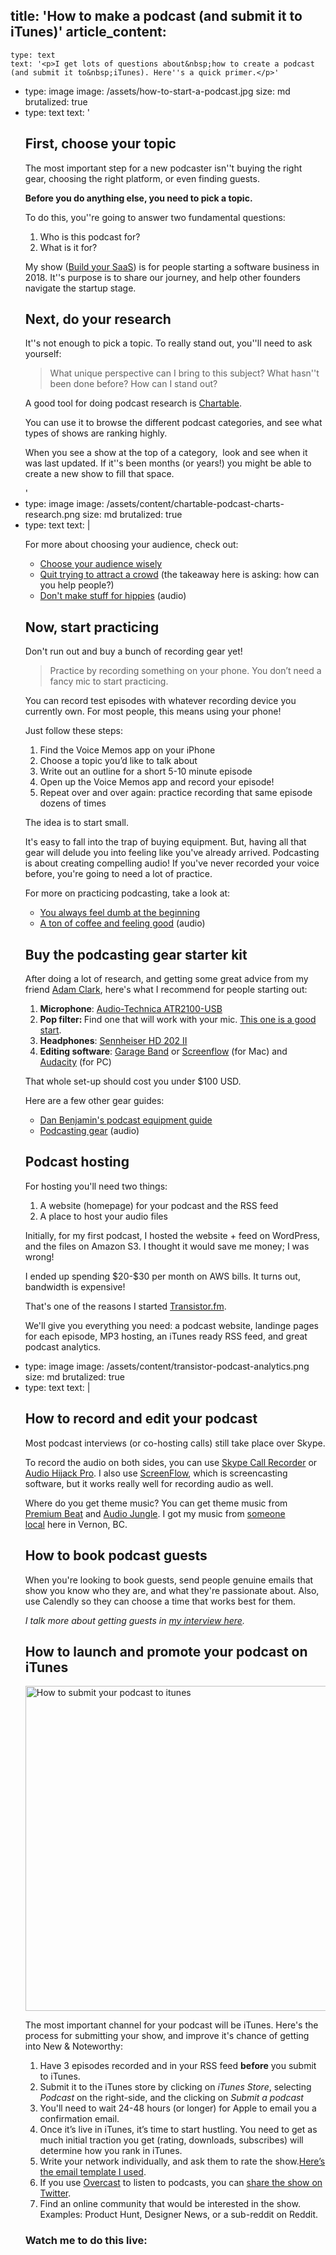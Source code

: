 title: 'How to make a podcast (and submit it to iTunes)'
article_content:
  -
    type: text
    text: '<p>I get lots of questions about&nbsp;how to create a podcast (and submit it to&nbsp;iTunes). Here''s a quick primer.</p>'
  -
    type: image
    image: /assets/how-to-start-a-podcast.jpg
    size: md
    brutalized: true
  -
    type: text
    text: '<p></p><h2>First, choose your topic</h2><p>The most important step for a new podcaster isn''t buying the right gear,&nbsp;choosing the right platform, or even finding guests.</p><p><b>Before you do anything else, you need to pick a topic.</b></p><p>To do this, you''re going to answer two fundamental questions:</p><ol><li>Who is this podcast for?<br></li><li>What is it for?<br></li></ol><p>My show (<a href="https://saas.transistor.fm">Build your SaaS</a>) is for people starting a software business in 2018. It''s purpose is to share our journey, and help other founders navigate the startup stage.</p><h2>Next, do your research</h2><p>It''s not enough to pick a topic. To really stand out, you''ll need to ask yourself:</p><blockquote>What unique perspective can I bring to this subject? What hasn''t been done before? How can I stand out?</blockquote><p>A good tool for doing podcast research is <a href="https://chartable.com/">Chartable</a>.</p><p>You can use it to browse the different podcast categories, and see what types of shows are ranking highly.</p><p>When you see a show at the top of a category,&nbsp; look and see when it was last updated. If it''s been months (or years!) you might be able to create a new show to fill that space.</p>'
  -
    type: image
    image: /assets/content/chartable-podcast-charts-research.png
    size: md
    brutalized: true
  -
    type: text
    text: |
      <p>For more about choosing your audience, check out:</p><ul>
      <li><a href="http://justinjackson.ca/who-do-you-love/">Choose your audience wisely</a></li>
      <li><a href="https://medium.com/product-people/quit-trying-to-attract-a-crowd-544ec0ec7b4b">Quit trying to attract a crowd</a> (the takeaway here is asking: how can you help people?)</li>
      <li><a href="http://buildandlaunch.net/1/">Don't make stuff for hippies</a> (audio)</li>
      </ul><h2>Now, start practicing</h2><p>Don't run out and buy a bunch of recording gear yet!</p><blockquote><p>Practice by recording something on your phone. You don’t need a fancy mic to start practicing.</p></blockquote><p>You can record test episodes with whatever recording device you currently own. For most people, this means using your phone!</p><p>Just follow these steps:</p><ol>
      <li>Find the Voice Memos app on your iPhone</li>
      <li>Choose a topic you’d like to talk about</li>
      <li>Write out an outline for a short 5-10 minute episode</li>
      <li>Open up the Voice Memos app and record your episode!</li>
      <li>Repeat over and over again: practice recording that same episode dozens of times</li>
      </ol><p>The idea is to start small.&nbsp;</p><p>It's easy to fall into the trap of buying equipment. But, having all that gear will delude you into feeling like you've already arrived. Podcasting is about creating compelling audio! If you've never recorded your voice before, you're going to need a lot of practice.</p><p>For more on practicing podcasting,&nbsp;take a look at:</p><ul>
      <li><a href="http://justinjackson.ca/dumb/">You always feel dumb at the beginning</a></li>
      <li><a href="http://buildandlaunch.net/2/">A ton of coffee and feeling good</a> (audio)</li>
      </ul><h2>Buy the podcasting gear starter kit</h2><p>After doing a lot of research, and getting some great advice from my friend <a href="http://avclark.com">Adam Clark</a>, here's what I recommend for people starting out:</p><ol>
      <li><strong>Microphone</strong>: <a href="http://www.amazon.ca/gp/product/B004QJOZS4/ref=as_li_qf_sp_asin_il_tl?ie=UTF8&amp;camp=15121&amp;creative=330641&amp;creativeASIN=B004QJOZS4&amp;linkCode=as2&amp;tag=justjackblog-20">Audio-Technica ATR2100-USB</a></li>
      <li><strong>Pop filter:&nbsp;</strong>Find one that will work with your mic. <a href="http://www.amazon.ca/dp/B00D78W20I/ref=pe_386430_126088100_TE_item">This one is a good start</a>.</li>
      <li><strong>Headphones</strong>: <a href="http://www.amazon.ca/gp/product/B003LPTAYI/ref=as_li_qf_sp_asin_il_tl?ie=UTF8&amp;camp=15121&amp;creative=330641&amp;creativeASIN=B003LPTAYI&amp;linkCode=as2&amp;tag=justjackblog-20">Sennheiser HD 202 II</a></li>
      <li><strong>Editing software</strong>: <a href="https://www.apple.com/ca/mac/garageband/">Garage Band</a>&nbsp;or <a href="https://store.telestream.net/affiliate.php?ACCOUNT=TELESTRE&amp;AFFILIATE=89620&amp;PATH=http://www.telestream.net/screenflow/">Screenflow</a> (for Mac) and <a href="http://audacity.sourceforge.net/">Audacity</a> (for PC)</li>
      </ol><p>That whole set-up should cost you under $100 USD.</p><p>Here are a few other gear guides:</p><ul>
      <li><a href="http://www.podcastmethod.co/podcasting-equipment-guide/">Dan Benjamin's podcast equipment guide</a></li>
      <li><a href="http://buildandlaunch.net/3/">Podcasting gear</a> (audio)</li>
      </ul><h2>Podcast hosting</h2><p>For hosting you'll need two things:</p><ol>
      <li>A&nbsp;website (homepage) for your podcast and the RSS feed</li>
      <li>A place to host your audio files</li>
      </ol><p>Initially, for my first podcast, I hosted the website + feed on <g class="gr_ gr_135 gr-alert gr_gramm gr_inline_cards gr_run_anim Punctuation only-del replaceWithoutSep" id="135" data-gr-id="135">WordPress,</g> and the files on Amazon S3. I thought it would save me money; I was wrong!</p><p>I ended up spending $20-$30 per month on AWS bills. It turns out, bandwidth is expensive!</p><p>That's one of the reasons I started&nbsp;<a href="https://transistor.fm/?utm_source=justinjackson.ca&amp;utm_medium=link&amp;utm_campaign=jjlinks">Transistor.fm</a>.&nbsp;</p><p>We'll give you everything you need: a podcast website, <g class="gr_ gr_1282 gr-alert gr_spell gr_inline_cards gr_run_anim ContextualSpelling ins-del multiReplace" id="1282" data-gr-id="1282">landinge</g> pages for each episode, MP3 hosting, an iTunes ready RSS feed, and great podcast analytics.</p>
  -
    type: image
    image: /assets/content/transistor-podcast-analytics.png
    size: md
    brutalized: true
  -
    type: text
    text: |
      <h2>How to record and edit your podcast</h2><p>Most podcast interviews (or co-hosting calls) still take place over Skype.</p><p>To record the audio on both sides, you can use <a href="http://www.ecamm.com/mac/callrecorder/">Skype Call Recorder</a> or <a href="https://www.rogueamoeba.com/audiohijackpro/">Audio Hijack Pro</a>. I also use <a href="http://www.telestream.net/screenflow/overview.htm">ScreenFlow</a>, which is screencasting software, but it works really well for recording audio as well.</p><p>Where do you get theme music? You can get theme music from <a href="http://www.premiumbeat.com/">Premium Beat</a> and <a href="http://audiojungle.net/">Audio Jungle</a>. I got my music from&nbsp;<a href="http://www.hiphopbeatsforsalenow.com/?utm_source=justinjackson">someone local</a>&nbsp;here in Vernon, BC.</p><h2>How to book podcast guests</h2><p>When you're looking to book guests, send people genuine emails that show you know who they are, and what they're passionate about. Also, use Calendly so they can choose a time that works best for them.<br></p><p><em>I talk more about getting guests in <a href="http://signaltower.co/justin-jackson/">my interview here</a>.</em></p><h2>How to launch and promote your podcast on iTunes</h2><p><img class="alignnone wp-image-1173 size-large" src="http://justinjackson.ca/wp-content/uploads/2015/07/how-to-submit-your-podcast-to-itunes-justin-jackson-1024x532.png" alt="How to submit your podcast to itunes" width="1000" height="520"></p><p>The most important channel for your podcast will be iTunes. Here's&nbsp;the process for submitting your show, and improve it's chance of getting into New &amp; Noteworthy:</p><ol>
      <li>Have 3 episodes recorded and in your RSS feed&nbsp;<strong>before</strong> you submit to iTunes.</li>
      <li>Submit it to the iTunes store by clicking on&nbsp;<em>iTunes Store</em>, selecting <em>Podcast</em> on the right-side, and the clicking on <em>Submit a podcast</em></li>
      <li>You'll need to wait 24-48 hours (or longer) for Apple to email you a confirmation email.</li>
      <li>Once it’s live in iTunes, it’s time to start hustling. You need to get as much initial traction you get (rating, downloads, subscribes) will determine how you rank in iTunes.</li>
      <li>Write your network individually, and ask them to rate the show.<a href="http://justinjackson.s3.amazonaws.com/buildandlaunchpod/template.txt">Here’s the email template I used</a>.</li>
      <li>If you use <a href="https://overcast.fm/">Overcast</a> to listen to podcasts, you can <a href="https://twitter.com/alexlaprade/status/560219664580886528">share the show on Twitter</a>.</li>
      <li>Find an online community that would be interested in the show. Examples: Product Hunt, Designer News, or a sub-reddit on Reddit.</li>
      </ol><h3>Watch me to do this live:</h3><style>.embed-container { position: relative; padding-bottom: 56.25%; height: 0; overflow: hidden; max-width: 100%; } .embed-container iframe, .embed-container object, .embed-container embed { position: absolute; top: 0; left: 0; width: 100%; height: 100%; }</style><div class="embed-container"></div><p>&nbsp;</p><h2>Questions?</h2><p>You might also be interested in these articles:</p><ul>
      <li>How to make money from your tiny podcast</li>
      <li><a href="https://justinjackson.ca/standstill/">Don't stand still</a></li>
      </ul>
seo:
  description: 'Here''s a guide that will help you get started with podcasting: gear, hosting, submitting to Apple Podcasts.'
  image: /assets/how-to-start-a-podcast.jpg
author: Justin
id: 9af84444-d1d3-4894-91e0-81052a673713
